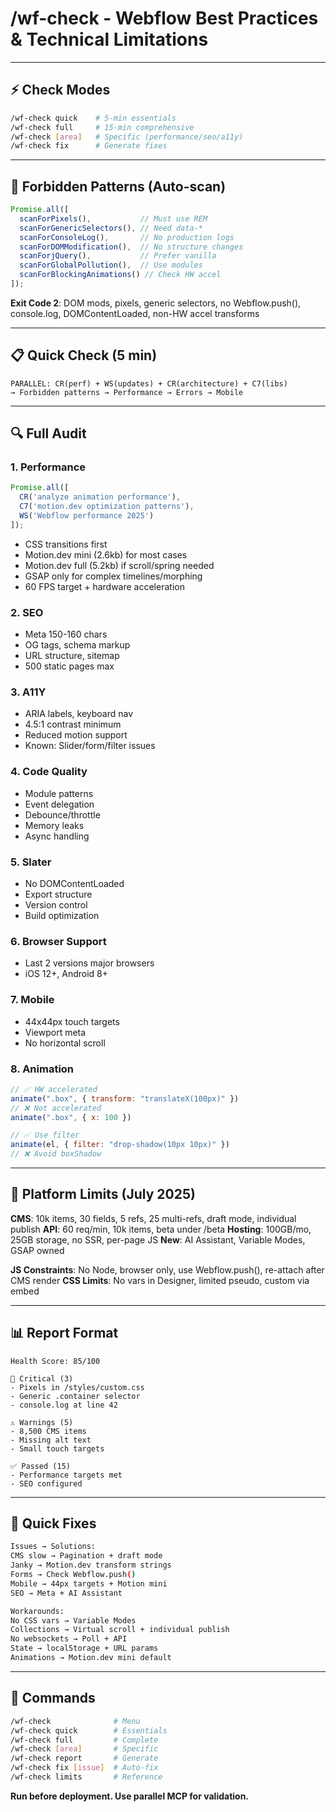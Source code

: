 # /wf-check - Webflow Best Practices & Technical Limitations

---

## ⚡ Check Modes
```bash
/wf-check quick    # 5-min essentials
/wf-check full     # 15-min comprehensive
/wf-check [area]   # Specific (performance/seo/a11y)
/wf-check fix      # Generate fixes
```

---

## 🚨 Forbidden Patterns (Auto-scan)
```js
Promise.all([
  scanForPixels(),           // Must use REM
  scanForGenericSelectors(), // Need data-*
  scanForConsoleLog(),       // No production logs
  scanForDOMModification(),  // No structure changes
  scanForjQuery(),           // Prefer vanilla
  scanForGlobalPollution(),  // Use modules
  scanForBlockingAnimations() // Check HW accel
]);
```

**Exit Code 2**: DOM mods, pixels, generic selectors, no Webflow.push(), console.log, DOMContentLoaded, non-HW accel transforms

---

## 📋 Quick Check (5 min)
```
PARALLEL: CR(perf) + WS(updates) + CR(architecture) + C7(libs)
→ Forbidden patterns → Performance → Errors → Mobile
```

---

## 🔍 Full Audit

### 1. Performance
```js
Promise.all([
  CR('analyze animation performance'),
  C7('motion.dev optimization patterns'),
  WS('Webflow performance 2025')
]);
```
- CSS transitions first
- Motion.dev mini (2.6kb) for most cases
- Motion.dev full (5.2kb) if scroll/spring needed
- GSAP only for complex timelines/morphing
- 60 FPS target + hardware acceleration

### 2. SEO
- Meta 150-160 chars
- OG tags, schema markup
- URL structure, sitemap
- 500 static pages max

### 3. A11Y
- ARIA labels, keyboard nav
- 4.5:1 contrast minimum
- Reduced motion support
- Known: Slider/form/filter issues

### 4. Code Quality
- Module patterns
- Event delegation
- Debounce/throttle
- Memory leaks
- Async handling

### 5. Slater
- No DOMContentLoaded
- Export structure
- Version control
- Build optimization

### 6. Browser Support
- Last 2 versions major browsers
- iOS 12+, Android 8+

### 7. Mobile
- 44x44px touch targets
- Viewport meta
- No horizontal scroll

### 8. Animation
```js
// ✅ HW accelerated
animate(".box", { transform: "translateX(100px)" })
// ❌ Not accelerated  
animate(".box", { x: 100 })

// ✅ Use filter
animate(el, { filter: "drop-shadow(10px 10px)" })
// ❌ Avoid boxShadow
```

---

## 🎯 Platform Limits (July 2025)

**CMS**: 10k items, 30 fields, 5 refs, 25 multi-refs, draft mode, individual publish
**API**: 60 req/min, 10k items, beta under /beta
**Hosting**: 100GB/mo, 25GB storage, no SSR, per-page JS
**New**: AI Assistant, Variable Modes, GSAP owned

**JS Constraints**: No Node, browser only, use Webflow.push(), re-attach after CMS render
**CSS Limits**: No vars in Designer, limited pseudo, custom via embed

---

## 📊 Report Format
```
Health Score: 85/100

🚨 Critical (3)
- Pixels in /styles/custom.css
- Generic .container selector
- console.log at line 42

⚠️ Warnings (5)
- 8,500 CMS items
- Missing alt text
- Small touch targets

✅ Passed (15)
- Performance targets met
- SEO configured
```

---

## 🔧 Quick Fixes
```bash
Issues → Solutions:
CMS slow → Pagination + draft mode
Janky → Motion.dev transform strings
Forms → Check Webflow.push()
Mobile → 44px targets + Motion mini
SEO → Meta + AI Assistant

Workarounds:
No CSS vars → Variable Modes
Collections → Virtual scroll + individual publish
No websockets → Poll + API
State → localStorage + URL params
Animations → Motion.dev mini default
```

---

## 📍 Commands
```bash
/wf-check              # Menu
/wf-check quick        # Essentials
/wf-check full         # Complete
/wf-check [area]       # Specific
/wf-check report       # Generate
/wf-check fix [issue]  # Auto-fix
/wf-check limits       # Reference
```

**Run before deployment. Use parallel MCP for validation.**